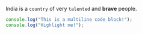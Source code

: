 India is a `country` of very `talented` and **brave** people.

```javascript
console.log("This is a multiline code block!");
console.log("Highlight me!");
```